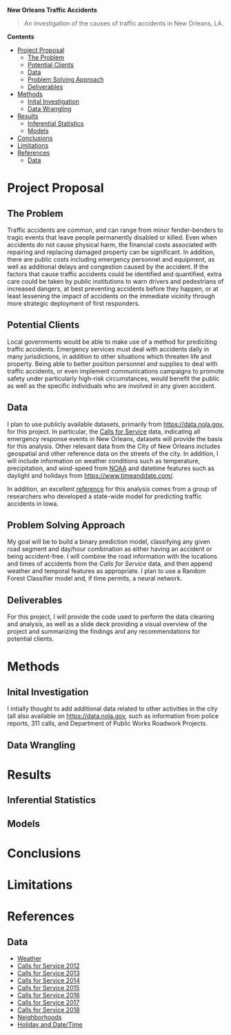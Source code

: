 **New Orleans Traffic Accidents**

> An investigation of the causes of traffic accidents in New Orleans, LA.

**Contents**

- [Project Proposal](#project-proposal)
    - [The Problem](#the-problem)
    - [Potential Clients](#potential-clients)
    - [Data](#data)
    - [Problem Solving Approach](#problem-solving-approach)
    - [Deliverables](#deliverables)
- [Methods](#methods)
    - [Inital Investigation](#inital-investigation)
    - [Data Wrangling](#data-wrangling)
- [Results](#results)
    - [Inferential Statistics](#inferential-statistics)
    - [Models](#models)
- [Conclusions](#conclusions)
- [Limitations](#limitations)
- [References](#references)
    - [Data](#data)

# Project Proposal

## The Problem

Traffic accidents are common, and can range from minor fender-benders to tragic events that leave people permanently disabled or killed. Even when accidents do not cause physical harm, the financial costs associated with repairing and replacing damaged property can be significant. In addition, there are public costs including emergency personnel and equipment, as well as additional delays and congestion caused by the accident. If the factors that cause traffic accidents could be identified and quantified, extra care could be taken by public institutions to warn drivers and pedestrians of increased dangers, at best preventing accidents before they happen, or at least lessening the impact of accidents on the immediate vicinity through more strategic deployment of first responders.

## Potential Clients

Local governments would be able to make use of a method for prediciting traffic accidents. Emergency services must deal with accidents daily in many jurisdictions, in addition to other situations which threaten life and property. Being able to better position personnel and supplies to deal with traffic accidents, or even implement communications campaigns to promote safety under particularly high-risk circumstances, would benefit the public as well as the specific individuals who are involved in any given accident.

## Data

I plan to use publicly available datasets, primarily from https://data.nola.gov, for this project. In particular, the [Calls for Service](https://data.nola.gov/Public-Safety-and-Preparedness/Calls-for-Service-2012/rv3g-ypg7) data, indicating all emergency response events in New Orleans, datasets will provide the basis for this analysis. Other relevant data from the City of New Orleans includes geospatial and other reference data on the streets of the city. In addition, I will include information on weather conditions such as temperature, precipitation, and wind-speed from [NOAA](https://www1.ncdc.noaa.gov/pub/data/cdo/) and datetime features such as daylight and holidays from https://www.timeanddate.com/.

In addition, an excellent [reference](http://urbcomp.ist.psu.edu/2017/papers/Predicting.pdf) for this analysis comes from a group of researchers who developed a state-wide model for predicting traffic accidents in Iowa.

## Problem Solving Approach

My goal will be to build a binary prediction model, classifying any given road segment and day/hour combination as either having an accident or being accident-free. I will combine the road information with the locations and times of accidents from the *Calls for Service* data, and then append weather and temporal features as appropriate. I plan to use a Random Forest Classifier model and, if time permits, a neural network.

## Deliverables

For this project, I will provide the code used to perform the data cleaning and analysis, as well as a slide deck providing a visual overview of the project and summarizing the findings and any recommendations for potential clients.

# Methods

## Inital Investigation

I intially thought to add additional data related to other activities in the city (all also available on https://data.nola.gov, such as information from police reports, 311 calls, and Department of Public Works Roadwork Projects.

## Data Wrangling



# Results

## Inferential Statistics



## Models



# Conclusions



# Limitations



# References

## Data

- [Weather](https://www1.ncdc.noaa.gov/pub/data/cdo/documentation/LCD_documentation.pdf)
- [Calls for Service 2012](https://data.nola.gov/Public-Safety-and-Preparedness/Calls-for-Service-2012/rv3g-ypg7)
- [Calls for Service 2013](https://data.nola.gov/Public-Safety-and-Preparedness/Calls-for-Service-2013/5fn8-vtui)
- [Calls for Service 2014](https://data.nola.gov/Public-Safety-and-Preparedness/Calls-for-Service-2014/jsyu-nz5r)
- [Calls for Service 2015](https://data.nola.gov/Public-Safety-and-Preparedness/Calls-for-Service-2015/w68y-xmk6)
- [Calls for Service 2016](https://data.nola.gov/Public-Safety-and-Preparedness/Calls-for-Service-2016/wgrp-d3ma)
- [Calls for Service 2017](https://data.nola.gov/Public-Safety-and-Preparedness/Calls-for-Service-2017/bqmt-f3jk)
- [Calls for Service 2018](https://data.nola.gov/Public-Safety-and-Preparedness/Calls-for-Service-2018/9san-ivhk)
- [Neighborhoods](https://data.nola.gov/Geographic-Base-Layers/Neighborhood-Statistical-Areas/c2j2-5qdf)
- [Holiday and Date/Time](https://www.timeanddate.com/)
